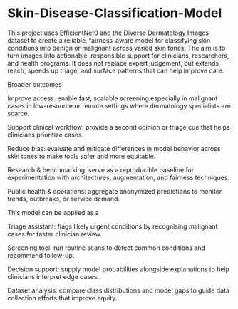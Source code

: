 # Skin-Disease-Classification-Model
This project uses EfficientNet0 and the Diverse Dermatology Images dataset to create a reliable, fairness-aware model for classifying skin conditions into benign or malignant across varied skin tones. The aim is to turn images into actionable, responsible support for clinicians, researchers, and health programs. It does not replace expert judgement, but extends reach, speeds up triage, and surface patterns that can help improve care.

Broader outcomes

Improve access: enable fast, scalable screening especially in malignant cases in low-resource or remote settings where dermatology specialists are scarce.

Support clinical workflow: provide a second opinion or triage cue that helps clinicians prioritize cases.

Reduce bias: evaluate and mitigate differences in model behavior across skin tones to make tools safer and more equitable.

Research & benchmarking: serve as a reproducible baseline for experimentation with architectures, augmentation, and fairness techniques.

Public health & operations: aggregate anonymized predictions to monitor trends, outbreaks, or service demand.

This model can be applied as a

Triage assistant: flags likely urgent conditions by recognising malignant cases for faster clinician review.

Screening tool: run routine scans to detect common conditions and recommend follow-up.

Decision support: supply model probabilities alongside explanations to help clinicians interpret edge cases.

Dataset analysis: compare class distributions and model gaps to guide data collection efforts that improve equity.
